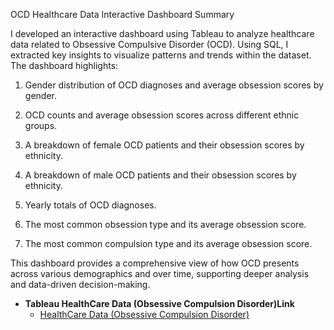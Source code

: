OCD Healthcare Data Interactive Dashboard Summary

I developed an interactive dashboard using Tableau to analyze healthcare data related to Obsessive Compulsive Disorder (OCD). Using SQL, I extracted key insights to visualize patterns and trends within the dataset. The dashboard highlights:

1. Gender distribution of OCD diagnoses and average obsession scores by gender.

2. OCD counts and average obsession scores across different ethnic groups.

3. A breakdown of female OCD patients and their obsession scores by ethnicity.

4. A breakdown of male OCD patients and their obsession scores by ethnicity.

5. Yearly totals of OCD diagnoses.

6. The most common obsession type and its average obsession score.

7. The most common compulsion type and its average obsession score.

This dashboard provides a comprehensive view of how OCD presents across various demographics and over time, supporting deeper analysis and data-driven decision-making.

- <b>Tableau HealthCare Data (Obsessive Compulsion Disorder)Link</b>
  - [HealthCare Data (Obsessive Compulsion Disorder)](https://public.tableau.com/app/profile/cassandra7850/viz/HealthCareDataObsessiveCompulsionDisorderInsights/Dashboard1)
